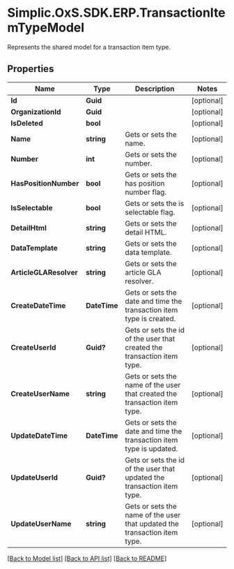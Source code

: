 # Simplic.OxS.SDK.ERP.TransactionItemTypeModel
Represents the shared model for a transaction item type.

## Properties

Name | Type | Description | Notes
------------ | ------------- | ------------- | -------------
**Id** | **Guid** |  | [optional] 
**OrganizationId** | **Guid** |  | [optional] 
**IsDeleted** | **bool** |  | [optional] 
**Name** | **string** | Gets or sets the name. | [optional] 
**Number** | **int** | Gets or sets the number. | [optional] 
**HasPositionNumber** | **bool** | Gets or sets the has position number flag. | [optional] 
**IsSelectable** | **bool** | Gets or sets the is selectable flag. | [optional] 
**DetailHtml** | **string** | Gets or sets the detail HTML. | [optional] 
**DataTemplate** | **string** | Gets or sets the data template. | [optional] 
**ArticleGLAResolver** | **string** | Gets or sets the article GLA resolver. | [optional] 
**CreateDateTime** | **DateTime** | Gets or sets the date and time the transaction item type is created. | [optional] 
**CreateUserId** | **Guid?** | Gets or sets the id of the user that created the transaction item type. | [optional] 
**CreateUserName** | **string** | Gets or sets the name of the user that created the transaction item type. | [optional] 
**UpdateDateTime** | **DateTime** | Gets or sets the date and time the transaction item type is updated. | [optional] 
**UpdateUserId** | **Guid?** | Gets or sets the id of the user that updated the transaction item type. | [optional] 
**UpdateUserName** | **string** | Gets or sets the name of the user that updated the transaction item type. | [optional] 

[[Back to Model list]](../README.md#documentation-for-models) [[Back to API list]](../README.md#documentation-for-api-endpoints) [[Back to README]](../README.md)

